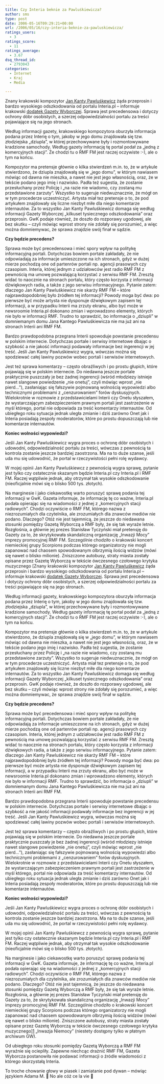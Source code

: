 ```yaml
---
title: Czy Interia beknie za Pawluśkiewicza?
author: sms
type: post
date: 2006-05-16T09:29:21+00:00
url: /2006/05/16/czy-interia-beknie-za-pawluskiewicza/
ratings_users:
  - 3
ratings_score:
  - 11
ratings_average:
  - 3.67
dsq_thread_id:
  - 2793043
categories:
  - Internet
  - Kraj
  - Media

---
```

Znany krakowski kompozytor <a target="_blank" href="http://pl.wikipedia.org/wiki/Jan_Kanty_Pawlu%C5%9Bkiewicz">Jan Kanty Pawluśkewicz</a> żąda przeprosin i bardzo wysokiego odszkodowania od portalu Interia.pl &#8211; informuje krakowski <a target="_blank" href="http://serwisy.gazeta.pl/wyborcza/1,68586,3347527.html">dodatek Gazety Wyborczej</a>. Sprawa jest precedensowa i dotyczy ochrony dóbr osobistych, a szerzej odpowiedzialności portalu za treści pojawiające się na jego stronach.<!--more-->


  
Według informacji gazety, krakowskiego kompozytora oburzyła informacja podana przez Interię o tym, jakoby w jego domu znajdowała się tzw. złodziejska &#8222;dziupla&#8221;, w której przechowywane były i rozmontowywane kradzione samochody. Według gazety informację tę portal podał za &#8222;jedną z komercyjnych stacji&#8221;. Że chodzi tu o RMF FM jest raczej oczywiste :-), ale o tym na końcu.
  
Kompozytor ma pretensje głównie o kilka stwierdzeń m.in. to, że w artykule stwierdzono, że dziupla znajdowałą się w &#8222;jego domu&#8221;, w którym nawiasem mówiąc od dawna nie mieszka, a nawet nie jest jego własnością, oraz, że w tekście podano jego imię i nazwisko. Padła też sugestia, że zostanie przesłuchany przez Policję i &#8222;na razie nie wiadomo, czy zostaną mu przedstawione zarzuty&#8221;. Wszystko to sugeruje niedwuznacznie, że mógł on w tym procederze uczestniczyć. Artysta miał tez pretensje o to, że pod artykułem znajdowały się liczne niezbyt miłe dla niego komentarze internautów. Za to wszystko Jan Kanty Pawluśkiewicz domaga się według informacji Gazety Wyborczej &#8222;kilkuset tysiecznego odszkodowania&#8221; oraz przeprosin. GwK podaje również, że doszło do rozporawy ugodowej, ale bez skutku &#8211; czyli mówiąc wprost strony nie zdołały się porozumieć, a więc można domniemywac, że sprawa znajdzie swój finał w sądzie.

**Czy będzie precedens?**
  
Sprawa może być precedensowa i mieć spory wpływ na politykę informacyjną portali. Dotychczas bowiem portale zakładały, że nie odpowiadają za informacje umieszczone na ich stronach, gdyż w dużej mierze pochodzą one od partenrów portali np. agencji prasowych czy czasopism. Interia, której jednym z udziałowców jest radio RMF FM z pewnością ma umowę pozwalającą korzystać z serwisu RMF FM. Zresztą widać to naocznie na stronach portalu, który często korzysta z informacji dźwiękowych radia, a także z jego serwisu informacyjnego. Pytanie zatem: dlaczego Jan Kanty Pawluśkiewicz nie skarży RMF FM &#8211; które najprawdopodobniej było źródłem tej informacji? Powody moga być dwa: po pierwsze być może artysta nie dysponuje dźwiękowym zapisem tej informacji, a w przypadku Interii ma zrzuty ekranu, albo być może w newsroomie Interia.pl dokonano zmian i wprowadzono elementy, których nie było w informacji RMF. Trudno to sprawdzić, bo informacja o &#8222;dziupli&#8221; w domniemanym domu Jana Kantego Pawluśkiewicza nie ma już ani na stronach Interii ani RMF FM.
  
Bardzo prawdopodobna przegrana Interii spowoduje powstanie precedensu w polskim internecie. Dotychczas portale i serwisy internetowe dbając o szybkość a nie jakość informacji podawały informacje bez ingerencji w jej treść. Jeśli Jan Kanty Pawluśkiewicz wygra, wówczas można się spodziewać całej lawiny pozwów wobec portali i serwisów internetowych.
  
Jest też sprawa komentarzy &#8211; często obraźliwych i po prostu głupich, które pojawiają się w polskim internecie. Do niedawna jeszcze portale praktycznie puszczały je bez żadnej ingerencji (wśród młodziezy istnieje nawet slangowe powiedzenie &#8222;nie onetuj&#8221;, czyli mówiąc wprost &#8222;nie pierd&#8230;&#8221;), zasłaniając się fałszywie pojmowaną wolnością wypowiedzi albo technicznymi problemami z &#8222;cenzurowaniem&#8221; forów dyskusyjnych. Wielokrotnie w rozmowie z przedstawicielami Interii czy Onetu słyszałem, że wystarczającym zabezpieczeniem prawnym portali jest zastrzeżenie w myśl którego, portal nie odpowiada za treść komentarzy internautów. Od ubiegłego roku sytuacja jednak uległa zmianie i dziś zarówno Onet jak i Interia posiadają zespoły moderatorów, które po prostu dopuszczają lub nie komentarze internautów.

**Koniec wolności wypowiedzi?** 

Jeśli Jan Kanty Pawluśkiewicz wygra proces o ochronę dóbr osobistych i udowodni, odpowiedzialność portalu za treści, wówczas z pewnością ta kontrola zostanie jeszcze bardziej zaostrzona. Ma na to duże szanse, jeśli uda mu się udowodnić, że portal w rzeczywistości pełni rolę wydawcy.
  
W mojej opinii Jan Kanty Pawluśkiewcz z pewnością wygra sprawę, pytanie jest tylko czy ostatecznie skazanym będzie Interia.pl czy Interia.pl i RMF FM. Raczej wątpliwie jednak, aby otrzymał tak wysokie odszkodowanie (nieoficjalnie mówi się o blisko 500 tys. złotych).
  
Na marginesie i jako ciekawostkę warto poruszyć sprawę podania tej informacji w GwK. Gazeta informuje, że informację tę co ważne, Interia.pl podała opierając się na wiadomości z jednej z &#8222;komercyjnych stacji radiowych&#8221;. Chodzi oczywiście o RMF FM, którego nazwa z niezrozumiałych dla czytelnika, ale zrozumiałych dla znawców mediów nie podano. Dlaczego? Otóż nie jest tajemnicą, że jeszcze do niedawana stosunki pomiędzy Gazetą Wyborczą a RMF były, że się tak wyraże letnie. Rozgłośnia, a głównie jej prezes Stanisław Tyczyński miał pretensję do Gazety za to, że skrytykowała skandaliczną organizację &#8222;Inwazji Mocy&#8221; imprezy promocyjnej RMF FM. Szczególnie chodziło o krakowski koncert niemieckiej grupy Scorpions podczas którego organizatorzy nie mogli zapanować nad chaosem spowodowanym olbrzymią ilością widzów (mówi się nawet o blisko milionie). Zniszczone autobusy, straty miasta zostały opisane przez Gazetę Wyborczą w tekście ówczesnego czołowego krytyka muzycznego [Znany krakowski kompozytor <a target="_blank" href="http://pl.wikipedia.org/wiki/Jan_Kanty_Pawlu%C5%9Bkiewicz">Jan Kanty Pawluśkewicz</a> żąda przeprosin i bardzo wysokiego odszkodowania od portalu Interia.pl &#8211; informuje krakowski <a target="_blank" href="http://serwisy.gazeta.pl/wyborcza/1,68586,3347527.html">dodatek Gazety Wyborczej</a>. Sprawa jest precedensowa i dotyczy ochrony dóbr osobistych, a szerzej odpowiedzialności portalu za treści pojawiające się na jego stronach.<!--more-->


  
Według informacji gazety, krakowskiego kompozytora oburzyła informacja podana przez Interię o tym, jakoby w jego domu znajdowała się tzw. złodziejska &#8222;dziupla&#8221;, w której przechowywane były i rozmontowywane kradzione samochody. Według gazety informację tę portal podał za &#8222;jedną z komercyjnych stacji&#8221;. Że chodzi tu o RMF FM jest raczej oczywiste :-), ale o tym na końcu.
  
Kompozytor ma pretensje głównie o kilka stwierdzeń m.in. to, że w artykule stwierdzono, że dziupla znajdowałą się w &#8222;jego domu&#8221;, w którym nawiasem mówiąc od dawna nie mieszka, a nawet nie jest jego własnością, oraz, że w tekście podano jego imię i nazwisko. Padła też sugestia, że zostanie przesłuchany przez Policję i &#8222;na razie nie wiadomo, czy zostaną mu przedstawione zarzuty&#8221;. Wszystko to sugeruje niedwuznacznie, że mógł on w tym procederze uczestniczyć. Artysta miał tez pretensje o to, że pod artykułem znajdowały się liczne niezbyt miłe dla niego komentarze internautów. Za to wszystko Jan Kanty Pawluśkiewicz domaga się według informacji Gazety Wyborczej &#8222;kilkuset tysiecznego odszkodowania&#8221; oraz przeprosin. GwK podaje również, że doszło do rozporawy ugodowej, ale bez skutku &#8211; czyli mówiąc wprost strony nie zdołały się porozumieć, a więc można domniemywac, że sprawa znajdzie swój finał w sądzie.

**Czy będzie precedens?**
  
Sprawa może być precedensowa i mieć spory wpływ na politykę informacyjną portali. Dotychczas bowiem portale zakładały, że nie odpowiadają za informacje umieszczone na ich stronach, gdyż w dużej mierze pochodzą one od partenrów portali np. agencji prasowych czy czasopism. Interia, której jednym z udziałowców jest radio RMF FM z pewnością ma umowę pozwalającą korzystać z serwisu RMF FM. Zresztą widać to naocznie na stronach portalu, który często korzysta z informacji dźwiękowych radia, a także z jego serwisu informacyjnego. Pytanie zatem: dlaczego Jan Kanty Pawluśkiewicz nie skarży RMF FM &#8211; które najprawdopodobniej było źródłem tej informacji? Powody moga być dwa: po pierwsze być może artysta nie dysponuje dźwiękowym zapisem tej informacji, a w przypadku Interii ma zrzuty ekranu, albo być może w newsroomie Interia.pl dokonano zmian i wprowadzono elementy, których nie było w informacji RMF. Trudno to sprawdzić, bo informacja o &#8222;dziupli&#8221; w domniemanym domu Jana Kantego Pawluśkiewicza nie ma już ani na stronach Interii ani RMF FM.
  
Bardzo prawdopodobna przegrana Interii spowoduje powstanie precedensu w polskim internecie. Dotychczas portale i serwisy internetowe dbając o szybkość a nie jakość informacji podawały informacje bez ingerencji w jej treść. Jeśli Jan Kanty Pawluśkiewicz wygra, wówczas można się spodziewać całej lawiny pozwów wobec portali i serwisów internetowych.
  
Jest też sprawa komentarzy &#8211; często obraźliwych i po prostu głupich, które pojawiają się w polskim internecie. Do niedawna jeszcze portale praktycznie puszczały je bez żadnej ingerencji (wśród młodziezy istnieje nawet slangowe powiedzenie &#8222;nie onetuj&#8221;, czyli mówiąc wprost &#8222;nie pierd&#8230;&#8221;), zasłaniając się fałszywie pojmowaną wolnością wypowiedzi albo technicznymi problemami z &#8222;cenzurowaniem&#8221; forów dyskusyjnych. Wielokrotnie w rozmowie z przedstawicielami Interii czy Onetu słyszałem, że wystarczającym zabezpieczeniem prawnym portali jest zastrzeżenie w myśl którego, portal nie odpowiada za treść komentarzy internautów. Od ubiegłego roku sytuacja jednak uległa zmianie i dziś zarówno Onet jak i Interia posiadają zespoły moderatorów, które po prostu dopuszczają lub nie komentarze internautów.

**Koniec wolności wypowiedzi?** 

Jeśli Jan Kanty Pawluśkiewicz wygra proces o ochronę dóbr osobistych i udowodni, odpowiedzialność portalu za treści, wówczas z pewnością ta kontrola zostanie jeszcze bardziej zaostrzona. Ma na to duże szanse, jeśli uda mu się udowodnić, że portal w rzeczywistości pełni rolę wydawcy.
  
W mojej opinii Jan Kanty Pawluśkiewcz z pewnością wygra sprawę, pytanie jest tylko czy ostatecznie skazanym będzie Interia.pl czy Interia.pl i RMF FM. Raczej wątpliwie jednak, aby otrzymał tak wysokie odszkodowanie (nieoficjalnie mówi się o blisko 500 tys. złotych).
  
Na marginesie i jako ciekawostkę warto poruszyć sprawę podania tej informacji w GwK. Gazeta informuje, że informację tę co ważne, Interia.pl podała opierając się na wiadomości z jednej z &#8222;komercyjnych stacji radiowych&#8221;. Chodzi oczywiście o RMF FM, którego nazwa z niezrozumiałych dla czytelnika, ale zrozumiałych dla znawców mediów nie podano. Dlaczego? Otóż nie jest tajemnicą, że jeszcze do niedawana stosunki pomiędzy Gazetą Wyborczą a RMF były, że się tak wyraże letnie. Rozgłośnia, a głównie jej prezes Stanisław Tyczyński miał pretensję do Gazety za to, że skrytykowała skandaliczną organizację &#8222;Inwazji Mocy&#8221; imprezy promocyjnej RMF FM. Szczególnie chodziło o krakowski koncert niemieckiej grupy Scorpions podczas którego organizatorzy nie mogli zapanować nad chaosem spowodowanym olbrzymią ilością widzów (mówi się nawet o blisko milionie). Zniszczone autobusy, straty miasta zostały opisane przez Gazetę Wyborczą w tekście ówczesnego czołowego krytyka muzycznego][1] &#8222;Inwazja Niemocy&#8221; (niestety dostępny tylko w płatnym archiwum GW).
  
Od ubiegłego roku stosunki pomiędzy Gazetą Wyborczą a RMF FM wyraźnie się ociepliły. Zapewne niechcąc drażnić RMF FM, Gazeta Wyborcza postanowiła nie podawać informacji o źródle wiadomości z którego skorzystałą Interia.
  
To troche chowanie głowy w piasek i zamiatanie pod dywan &#8211; mówiąc językiem Adama M. 🙂 No ale cóż ce la vie 🙂

 [1]: http://pl.wikipedia.org/wiki/Robert_Leszczy%C5%84ski